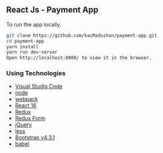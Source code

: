 ## React Js - Payment App 

To run the app locally.<br/>

```bash
git clone https://github.com/kacMadushan/payment-app.git
cd payment-app
yarn install
yarn run dev-server
Open http://localhost:8080/ to view it in the browser.
```

### Using Technologies
<ul>
  <li><a href="https://code.visualstudio.com/">Visual Studio Code</a></li>
  <li><a href="https://nodejs.org/en/">node</a></li>
  <li><a href="https://webpack.js.org/">webpack</a></li>
  <li><a href="https://reactjs.org/">React 16</a></li>
  <li><a href="https://redux.js.org/">Redux</a></li>
  <li><a href="https://redux-form.com/8.2.2/">Redux Form</a></li>
  <li><a href="https://jquery.com/">jQuery</a></li>
  <li><a href="http://lesscss.org/">less</a></li>
  <li><a href="https://getbootstrap.com/">Bootstrap v4.3.1</a></li>
  <li><a href="https://babeljs.io/">babel</a></li>
</ul>